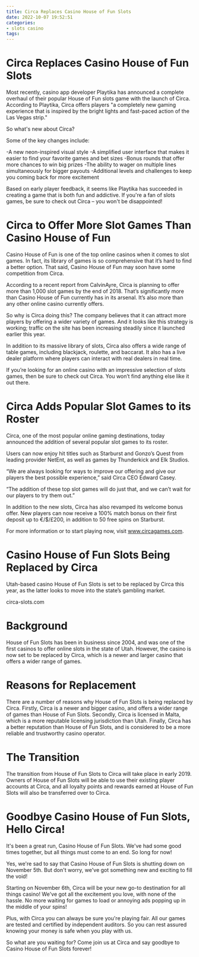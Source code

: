 ```yaml
---
title: Circa Replaces Casino House of Fun Slots
date: 2022-10-07 19:52:51
categories:
- slots casino
tags:
---
```



#  Circa Replaces Casino House of Fun Slots

Most recently, casino app developer Playtika has announced a complete overhaul of their popular House of Fun slots game with the launch of Circa. According to Playtika, Circa offers players "a completely new gaming experience that is inspired by the bright lights and fast-paced action of the Las Vegas strip."

So what's new about Circa?

Some of the key changes include:

-A new neon-inspired visual style
-A simplified user interface that makes it easier to find your favorite games and bet sizes
-Bonus rounds that offer more chances to win big prizes
-The ability to wager on multiple lines simultaneously for bigger payouts
-Additional levels and challenges to keep you coming back for more excitement

Based on early player feedback, it seems like Playtika has succeeded in creating a game that is both fun and addictive. If you're a fan of slots games, be sure to check out Circa – you won't be disappointed!

#  Circa to Offer More Slot Games Than Casino House of Fun

Casino House of Fun is one of the top online casinos when it comes to slot games. In fact, its library of games is so comprehensive that it’s hard to find a better option. That said, Casino House of Fun may soon have some competition from Circa.

According to a recent report from CalvinAyre, Circa is planning to offer more than 1,000 slot games by the end of 2018. That’s significantly more than Casino House of Fun currently has in its arsenal. It’s also more than any other online casino currently offers.

So why is Circa doing this? The company believes that it can attract more players by offering a wider variety of games. And it looks like this strategy is working; traffic on the site has been increasing steadily since it launched earlier this year.

In addition to its massive library of slots, Circa also offers a wide range of table games, including blackjack, roulette, and baccarat. It also has a live dealer platform where players can interact with real dealers in real time.

If you’re looking for an online casino with an impressive selection of slots games, then be sure to check out Circa. You won’t find anything else like it out there.

#  Circa Adds Popular Slot Games to its Roster

Circa, one of the most popular online gaming destinations, today announced the addition of several popular slot games to its roster.

Users can now enjoy hit titles such as Starburst and Gonzo’s Quest from leading provider NetEnt, as well as games by Thunderkick and Elk Studios.

“We are always looking for ways to improve our offering and give our players the best possible experience,” said Circa CEO Edward Casey.

“The addition of these top slot games will do just that, and we can’t wait for our players to try them out.”

In addition to the new slots, Circa has also revamped its welcome bonus offer. New players can now receive a 100% match bonus on their first deposit up to €/$/£200, in addition to 50 free spins on Starburst.

For more information or to start playing now, visit www.circagames.com.

#  Casino House of Fun Slots Being Replaced by Circa

Utah-based casino House of Fun Slots is set to be replaced by Circa this year, as the latter looks to move into the state’s gambling market.

circa-slots.com

# Background

House of Fun Slots has been in business since 2004, and was one of the first casinos to offer online slots in the state of Utah. However, the casino is now set to be replaced by Circa, which is a newer and larger casino that offers a wider range of games.

# Reasons for Replacement

There are a number of reasons why House of Fun Slots is being replaced by Circa. Firstly, Circa is a newer and bigger casino, and offers a wider range of games than House of Fun Slots. Secondly, Circa is licensed in Malta, which is a more reputable licensing jurisdiction than Utah. Finally, Circa has a better reputation than House of Fun Slots, and is considered to be a more reliable and trustworthy casino operator.

# The Transition

The transition from House of Fun Slots to Circa will take place in early 2019. Owners of House of Fun Slots will be able to use their existing player accounts at Circa, and all loyalty points and rewards earned at House of Fun Slots will also be transferred over to Circa.

#  Goodbye Casino House of Fun Slots, Hello Circa!

It's been a great run, Casino House of Fun Slots. We've had some good times together, but all things must come to an end. So long for now!

Yes, we're sad to say that Casino House of Fun Slots is shutting down on November 5th. But don't worry, we've got something new and exciting to fill the void!

Starting on November 6th, Circa will be your new go-to destination for all things casino! We've got all the excitement you love, with none of the hassle. No more waiting for games to load or annoying ads popping up in the middle of your spins!

Plus, with Circa you can always be sure you're playing fair. All our games are tested and certified by independent auditors. So you can rest assured knowing your money is safe when you play with us.

So what are you waiting for? Come join us at Circa and say goodbye to Casino House of Fun Slots forever!